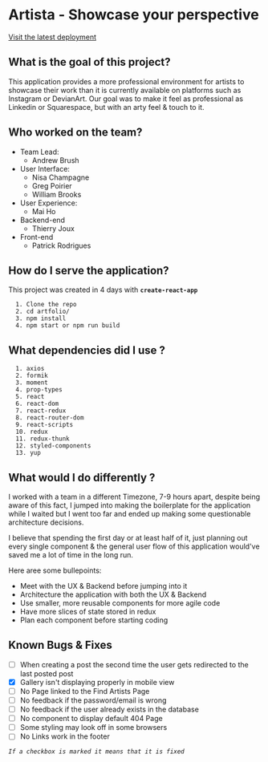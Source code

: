 # Artista - Showcase your perspective

[Visit the latest deployment](https://artista-fe.netlify.com/)

## What is the goal of this project?

This application provides a more professional environment for artists to showcase their work than it is currently available on platforms such as Instagram or DevianArt. Our goal was to make it feel as professional as Linkedin or Squarespace, but with an arty feel & touch to it.

## Who worked on the team?
 -  Team Lead:
    - Andrew Brush
 - User Interface:
    - Nisa Champagne
    - Greg Poirier
    - William Brooks
  - User Experience:
    - Mai Ho
  - Backend-end
    - Thierry Joux
  - Front-end
    - Patrick Rodrigues

## How do I serve the application?

This project was created in 4 days with **`create-react-app`**

  ```
    1. Clone the repo
    2. cd artfolio/
    3. npm install
    4. npm start or npm run build
  ```

## What dependencies did I use ?
```
  1. axios
  2. formik
  3. moment
  4. prop-types
  5. react
  6. react-dom
  7. react-redux
  8. react-router-dom
  9. react-scripts
  10. redux
  11. redux-thunk
  12. styled-components
  13. yup
```

## What would I do differently ?

 I worked with a team in a different Timezone, 7-9 hours apart, despite being aware of this fact, I jumped into making the boilerplate for the application while I waited but I went too far and ended up making some questionable architecture decisions.

 I believe that spending the first day or at least half of it, just planning out every single component & the general user flow of this application would've saved me a lot of time in the long run.

  Here aree some bullepoints:

 - Meet with the UX & Backend before jumping into it
 - Architecture the application with both the UX & Backend
 - Use smaller, more reusable components for more agile code
 - Have more slices of state stored in redux
 - Plan each component before starting coding

## Known Bugs & Fixes

 - [ ] When creating a post the second time the user gets redirected to the last posted post
 - [x] Gallery isn't displaying properly in mobile view
 - [ ] No Page linked to the Find Artists Page
 - [ ] No feedback if the password/email is wrong
 - [ ] No feedback if the user already exists in the database
 - [ ] No component to display default 404 Page
 - [ ] Some styling may look off in some browsers
 - [ ] No Links work in the footer

_`If a checkbox is marked it means that it is fixed`_
